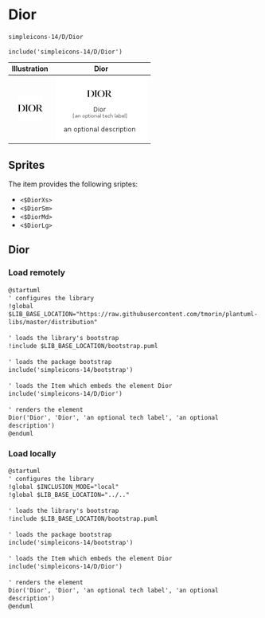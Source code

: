 # Dior


```text
simpleicons-14/D/Dior
```

```text
include('simpleicons-14/D/Dior')
```



| Illustration | Dior |
| :---: | :---: |
| ![illustration for Illustration](../../simpleicons-14/D/Dior.png) | ![illustration for Dior](../../simpleicons-14/D/Dior.Local.png) |



## Sprites
The item provides the following sriptes:

- `<$DiorXs>`
- `<$DiorSm>`
- `<$DiorMd>`
- `<$DiorLg>`





## Dior

### Load remotely
```plantuml
@startuml
' configures the library
!global $LIB_BASE_LOCATION="https://raw.githubusercontent.com/tmorin/plantuml-libs/master/distribution"

' loads the library's bootstrap
!include $LIB_BASE_LOCATION/bootstrap.puml

' loads the package bootstrap
include('simpleicons-14/bootstrap')

' loads the Item which embeds the element Dior
include('simpleicons-14/D/Dior')

' renders the element
Dior('Dior', 'Dior', 'an optional tech label', 'an optional description')
@enduml
```

### Load locally
```plantuml
@startuml
' configures the library
!global $INCLUSION_MODE="local"
!global $LIB_BASE_LOCATION="../.."

' loads the library's bootstrap
!include $LIB_BASE_LOCATION/bootstrap.puml

' loads the package bootstrap
include('simpleicons-14/bootstrap')

' loads the Item which embeds the element Dior
include('simpleicons-14/D/Dior')

' renders the element
Dior('Dior', 'Dior', 'an optional tech label', 'an optional description')
@enduml
```

